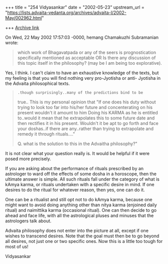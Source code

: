 +++
title = "254 Vidyasankar"
date = "2002-05-23"
upstream_url = "https://lists.advaita-vedanta.org/archives/advaita-l/2002-May/002962.html"

+++
[Archive link](https://lists.advaita-vedanta.org/archives/advaita-l/2002-May/002962.html)

On Wed, 22 May 2002 17:57:03 -0000, hemang Chamakuzhi Subramanian
<hemangcs at REDIFFMAIL.COM> wrote:

>  which work of Bhagavatpada or any of the seers is
>prognostication specifically mentioned as acceptable OR Is there
>any discussion of this topic itself in the philosophy? (may be I
>am being too explorative).

Yes, I think. I can't claim to have an exhaustive knowledge of the texts,
but my feeling is that you will find nothing very pro-Jyotisha or anti-
Jyotisha in the Advaita philosophical texts.


>     .though surprisingly..many of the predictions bind to be
>true.. This is my personal opinion that "If one does his duty
>without trying to look too far into his/her future and
>concenterating on his present wouldn't it amount to him Doing his
>KARMA as he is entitled to..would it mean that he extrapolates
>this to some future date and then rectifies it in his present.
>Wouldn't it be apt to go forth and face your doshas..if there are
>any..rather than trying to extrapolate and remedy it through
>rituals...."
>
>Q. what is the solution to this in the Advaitha philosophy?"

It is not clear what your question really is. It would be helpful if it
were posed more precisely.

If you are asking about the performance of rituals prescribed by an
astrologer to ward off the effects of some dosha in a horoscope, then the
ultimate answer is simple. All such rituals fall under the category of what
is kAmya karma, or rituals undertaken with a specific desire in mind. If
one desires to do the ritual for whatever reason, then yes, one can do it.

One can be a ritualist and still opt not to do kAmya karma, because one
might want to avoid doing anything other than nitya karma (enjoined daily
ritual) and naimittika karma (occasional ritual). One can then decide to go
ahead and face life, with all the astrological pluses and minuses that the
astrologers talk about.

Advaita philosophy does not enter into the picture at all, except if one
wishes to transcend desires. Note that the goal must then be to go beyond
all desires, not just one or two specific ones. Now this is a little too
tough for most of us!

Vidyasankar

